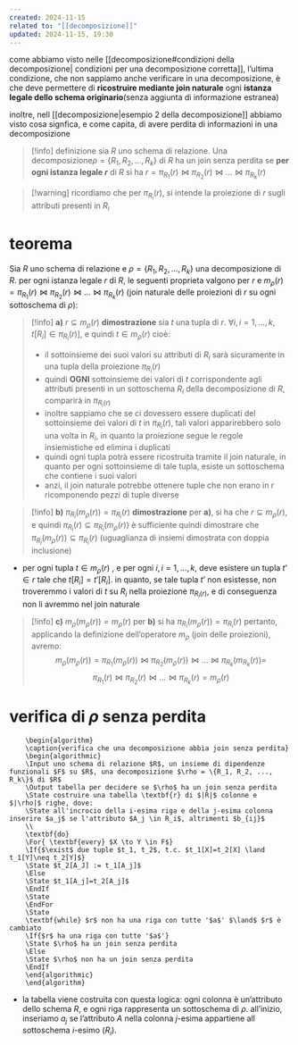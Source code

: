 ```yaml
---
created: 2024-11-15
related to: "[[decomposizione]]"
updated: 2024-11-15, 19:30
---
```

come abbiamo visto nelle [[decomposizione#condizioni della decomposizione| condizioni per una decomposizione corretta]], l’ultima condizione, che non sappiamo anche verificare in una decomposizione, è che deve permettere di **ricostruire mediante join naturale** ogni **istanza legale dello schema originario**(senza aggiunta di informazione estranea)

inoltre, nell [[decomposizione|esempio 2 della decomposizione]] abbiamo visto cosa signfica, e come capita, di avere perdita di informazioni in una decomposizione
>[!info] definizione
>sia $R$ uno schema di relazione. Una decomposizione$\rho = \{R_{1}, R_{2}, \dots, R_{k}\}$ di $R$ ha un join senza perdita se **per ogni istanza legale $r$** di $R$ si ha $r=\pi_{R_{1}}(r) \bowtie \pi_{R_{2}}(r) \bowtie \dots \bowtie \pi_{R_{k}}(r)$

>[!warning] ricordiamo che per $\pi_{R_i}(r)$, si intende la proiezione di $r$ sugli attributi presenti in $R_i$
# teorema 
Sia $R$ uno schema di relazione e $\rho = \{R_{1}, R_{2}, \dots, R_{k}\}$ una decomposizione di $R$. per ogni istanza legale $r$ di $R$, le seguenti proprieta valgono per $r$ e $m_{\rho}(r)=\pi_{R_{1}}(r) \bowtie \pi_{R_{2}}(r) \bowtie \dots \bowtie \pi_{R_{k}}(r)$ (join naturale delle proiezioni di $r$ su ogni sottoschema di $\rho$):
>[!info] **a)** $r \subseteq m_{\rho}(r)$
**dimostrazione**
sia $t$ una tupla di $r$. $\forall i, i=1,…,k, \,\,t[R_{i}] \in \pi_{R_{i}}(r)]$, e quindi $t \in m_{\rho}(r)$
cioè:
>- il sottoinsieme dei suoi valori su attributi di $R_i$ sarà sicuramente in una tupla della proiezione $\pi_{R_{i}}(r)$
>- quindi **OGNI** sottoinsieme dei valori di $t$ corrispondente agli attributi presenti in un sottoschema $R_i$ della decomposizione di $R$, comparirà in $\pi_{R_{i}(r)}$
>- inoltre sappiamo che se ci dovessero essere duplicati del sottoinsieme dei valori di $t$ in $\pi_{R_i}(r)$, tali valori apparirebbero solo una volta in $R_i$, in quanto la proiezione segue le regole insiemistiche ed elimina i duplicati
>- quindi ogni tupla potrà essere ricostruita tramite il join naturale, in quanto per ogni sottoinsieme di tale tupla, esiste un sottoschema che contiene i suoi valori
>- anzi, il join naturale potrebbe ottenere tuple che non erano in r ricomponendo pezzi di tuple diverse

>[!info] **b)** $\pi_{R_{i}}(m_{\rho}(r))= \pi_{R_{i}}(r)$
**dimostrazione**
per **a)**, si ha che $r \subseteq m_{\rho}(r)$, e quindi $\pi_{R_{i}}(r) \subseteq \pi_{R_{i}}(m_{\rho}(r))$
è sufficiente quindi dimostrare che $\pi_{R_{i}}(m_{\rho}(r))\subseteq \pi_{R_{i}}(r)$ (uguaglianza di insiemi dimostrata con doppia inclusione)
- per ogni tupla $t \in m_{\rho}(r)$ , e per ogni $i,i=1,…,k$, deve esistere un tupla $t’ \in r$ tale che $t[R_i]=t'[R_{i}]$. in quanto, se tale tupla $t’$ non esistesse, non troveremmo i valori di $t$ su $R_i$ nella proiezione $\pi_{R_{i}(r)}$, e di conseguenza non li avremmo nel join naturale

>[!info]  **c)** $m_{\rho}(m_{\rho}(r)) = m_{\rho}(r)$
per **b)** si ha $\pi_{R_{i}}(m_{\rho}(r))= \pi_{R_{i}}(r)$
pertanto, applicando la definizione dell’operatore $m_{\rho}$ (join delle proiezioni), avremo:
$$m_{\rho}(m_{\rho}(r))= \pi_{R_{1}}(m_{\rho}(r)) \bowtie \pi_{R_{2}}(m_{\rho}(r)) \bowtie \dots \bowtie \pi_{R_{k}}(m_{R_{k}}(r)) =$$ 
$$\pi_{R_{1}}(r) \bowtie \pi_{R_{2}}(r) \bowtie \dots \bowtie \pi_{R_{k}}(r) = m_{\rho}(r)$$

# verifica di $\rho$ senza perdita
```pseudo
	\begin{algorithm}
	\caption{verifica che una decomposizione abbia join senza perdita}
	\begin{algorithmic}
	\Input uno schema di relazione $R$, un insieme di dipendenze funzionali $F$ su $R$, una decomposizione $\rho = \{R_1, R_2, ..., R_k\}$ di $R$
	\Output tabella per decidere se $\rho$ ha un join senza perdita
	\State costruire una tabella \textbf{r} di $|R|$ colonne e $|\rho|$ righe, dove:
	\State all'incrocio della i-esima riga e della j-esima colonna inserire $a_j$ se l'attributo $A_j \in R_i$, altrimenti $b_{ij}$
	\\
	\textbf{do}
	\For{ \textbf{every} $X \to Y \in F$}
	\If{$\exist$ due tuple $t_1, t_2$, t.c. $t_1[X]=t_2[X] \land t_1[Y]\neq t_2[Y]$}
	\State $t_2[A_J] := t_1[A_j]$
	\Else 
	\State $t_1[A_j]=t_2[A_j]$
    \EndIf
	\State
    \EndFor
	\State
	\textbf{while} $r$ non ha una riga con tutte '$a$' $\land$ $r$ è cambiato
	\If{$r$ ha una riga con tutte '$a$'}
	\State $\rho$ ha un join senza perdita
	\Else
	\State $\rho$ non ha un join senza perdita
    \EndIf
	\end{algorithmic}
	\end{algorithm}
```
- la tabella viene costruita con questa logica: ogni colonna è un’attributo dello schema $R$, e ogni riga rappresenta un sottoschema di $\rho$. all’inizio, inseriamo $a_j$ se l’attributo $A$ nella colonna $j$-esima appartiene all sottoschema $i$-esimo ($R_i$).
